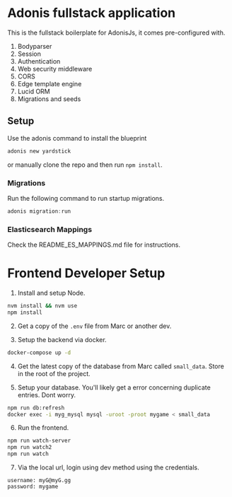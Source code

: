 # Adonis fullstack application

This is the fullstack boilerplate for AdonisJs, it comes pre-configured with.

1. Bodyparser
2. Session
3. Authentication
4. Web security middleware
5. CORS
6. Edge template engine
7. Lucid ORM
8. Migrations and seeds

## Setup

Use the adonis command to install the blueprint

```bash
adonis new yardstick
```

or manually clone the repo and then run `npm install`.


### Migrations

Run the following command to run startup migrations.

```js
adonis migration:run
```

### Elasticsearch Mappings
Check the README_ES_MAPPINGS.md file for instructions.


# Frontend Developer Setup

1. Install and setup Node.
```sh
nvm install && nvm use
npm install
```
2. Get a copy of the `.env` file from Marc or another dev.

3. Setup the backend via docker.
```sh
docker-compose up -d
```

4. Get the latest copy of the database from Marc called `small_data`. Store in the root of the project.

5. Setup your database. You'll likely get a error concerning duplicate entries. Dont worry.
```sh
npm run db:refresh
docker exec -i myg_mysql mysql -uroot -proot mygame < small_data
```

6. Run the frontend.
```sh
npm run watch-server
npm run watch2
npm run watch
```

7. Via the local url, login using dev method using the credentials.
```
username: myG@myG.gg
password: mygame
```
